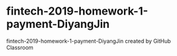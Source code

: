 # fintech-2019-homework-1-payment-DiyangJin
fintech-2019-homework-1-payment-DiyangJin created by GitHub Classroom
